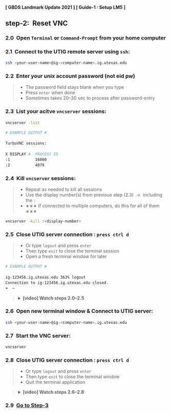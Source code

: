 #### [ GBDS Landmark Update 2021 ] [ Guide-1 : Setup LM5 ]


## step-2:&#x00A0; Reset VNC


### 2.0&#x00A0; Open `Terminal` or `Command-Prompt` from your home computer

### 2.1&#x00A0; Connect to the UTIG remote server using `ssh`:
 
```bash
ssh <your-user-name>@ig-<computer-name>.ig.utexas.edu

```

### 2.2&#x00A0; Enter your unix account password (not eid pw)

> * The password field stays blank when you type
> * Press `enter` when done
> * Sometimes takes 20–30 sec to process after password-entry

### 2.3&#x00A0; List your acitve `vncserver` sessions:

```bash
vncserver -list

```

```bash
# EXAMPLE OUTPUT #

TurboVNC sessions:

X DISPLAY #  PROCESS ID
:1           16000
:2           4079

```

### 2.4&#x00A0; Kill `vncserver` sessions:

> * Repeat as needed to kill all sessions
> * Use the display number(s) from previous step (2.3) &nbsp;&#x2192;&nbsp; including the `:`
> * &#x2217;&#x2217;&#x2217; If connected to multiple computers, do this for all of them &#x2217;&#x2217;&#x2217;  

```bash
vncserver -kill :<display-number>

```

### 2.5&#x00A0; Close UTIG server connection : `press ctrl d`

> * Or type `logout` and press `enter`
> * Then type `exit` to close the terminal session
> * Open a fresh terminal window for later

```bash
# EXAMPLE OUTPUT #

ig-123456.ig.utexas.edu 363% logout
Connection to ig-123456.ig.utexas.edu closed.
➜  ~

```

<blockquote>
<details><summary><b>[video] Watch steps 2.0–2.5</b></summary>

![](../../img/guide1/step2/set-vnc-1-kill.gif)

</details>
</blockquote>

### 2.6&#x00A0; Open new terminal window & Connect to UTIG server:

```bash
ssh <your-user-name>@ig-<computer-name>.ig.utexas.edu

```

### 2.7&#x00A0; Start the VNC server:

```bash
vncserver

```

### 2.8&#x00A0; Close UTIG server connection : `press ctrl d`

> * Or type `logout` and press `enter`
> * Then type `exit` to close the terminal window
> * Quit the terminal application

<blockquote>
<details><summary><b>[video] Watch steps 2.6–2.8</b></summary>

![](../../img/guide1/step2/set-vnc-2-fresh.gif)

</details>
</blockquote>


### 2.9&#x00A0; [Go to Step-3](/step3-verify-lm5.md)

<br>
